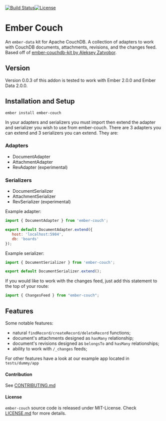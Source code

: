 [![Build Status](https://travis-ci.org/ValidUSA/ember-couch.svg?branch=master)](https://travis-ci.org/ValidUSA/ember-couch)[![License](https://img.shields.io/badge/license-MIT-blue.svg)](MIT-LICENSE)

# Ember Couch

An `ember-data` kit for Apache CouchDB. A collection of adapters to work with CouchDB documents, attachments, revisions, and the changes feed. Based off of [ember-couchdb-kit by Aleksey Zatvobor](https://github.com/Zatvobor/ember-couchdb-kit).

## Version
Version 0.0.3 of this addon is tested to work with Ember 2.0.0 and Ember Data 2.0.0.

## Installation and Setup
    ember install ember-couch

In your adapters and serializers you must import then extend the adapter and serializer you wish to use from ember-couch. There are 3 adapters you can extend and 3 serializers you can extend. They are:
### Adapters
* DocumentAdapter
* AttachmentAdapter
* RevAdapter (experimental)

### Serializers
* DocumentSerializer
* AttachmentSerializer
* RevSerializer (experimental)

Example adapter:
```js
import { DocumentAdapter } from 'ember-couch';

export default DocumentAdapter.extend({
   host: 'localhost:5984',
   db: 'boards'
});
```
Example serializer:
```js
import { DocumentSerializer } from 'ember-couch';

export default DocumentSerializer.extend();
```

If you would like to work with the changes feed, just add this statement to the top of your route:
```js
import { ChangesFeed } from "ember-couch";
```

## Features 
Some notable features:
* natural `findRecord/createRecord/deleteRecord` functions;
* document's attachments designed as `hasMany` relationship;
* document's revisions designed as `belongsTo` and `hasMany` relationships;
* ability to work with `/_changes` feeds;

For other features have a look at our example app located in
`tests/dummy/app`

#### Contribution

See [CONTRIBUTING.md](CONTRIBUTING.md)


#### License

`ember-couch` source code is released under MIT-License. Check [LICENSE.md](LICENSE.md) for more details.
